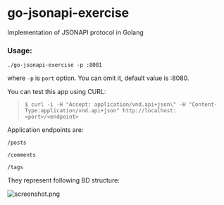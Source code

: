 # go-jsonapi-exercise
Implementation of JSONAPI protocol in Golang

### Usage:

`./go-jsonapi-exercise -p :8081`

where `-p` is `port` option. You can omit it, default value is :8080.

You can test this app using CURL:

>`$ curl -i -H "Accept: application/vnd.api+json\" -H "Content-Type:application/vnd.api+json" http://localhost:<port>/<endpoint>`

Application endpoints are:

`/posts`

`/comments`

`/tags`

They represent following BD structure:

![screenshot.png](https://raw.githubusercontent.com/thefivekey/go-jsonapi-exercise/master/screenshot.png)
